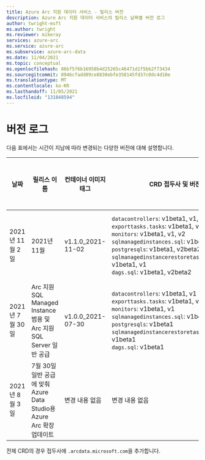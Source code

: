 ```yaml
---
title: Azure Arc 지원 데이터 서비스 - 릴리스 버전
description: Azure Arc 지원 데이터 서비스의 릴리스 날짜별 버전 로그
author: twright-msft
ms.author: twright
ms.reviewer: mikeray
services: azure-arc
ms.service: azure-arc
ms.subservice: azure-arc-data
ms.date: 11/04/2021
ms.topic: conceptual
ms.openlocfilehash: 86bf5f6b16958b4d25265c46471d1f5bb2f73434
ms.sourcegitcommit: 8946cfadd89ce8830ebfe358145fd37c0dc4d10e
ms.translationtype: MT
ms.contentlocale: ko-KR
ms.lasthandoff: 11/05/2021
ms.locfileid: "131848594"
---
```

# <a name="version-log"></a>버전 로그

다음 표에서는 시간이 지남에 따라 변경되는 다양한 버전에 대해 설명합니다.

|날짜|릴리스 이름|컨테이너 이미지 태그|CRD 접두사 및 버전|ARM API 버전|`arcdata` Azure CLI 확장 버전|Arc 지원 Kubernetes Helm 차트 확장 버전|Azure Data Studio용 Arc Data 확장|
|---|---|---|---|---|---|---|---|
|2021년 11월 2일|2021년 11월|v1.1.0_2021-11-02|`datacontrollers`: v1beta1, v1, v2 <br/>`exporttasks.tasks`: v1beta1, v1, v2 <br/>`monitors`: v1beta1, v1, v2 <br/>`sqlmanagedinstances.sql`: v1beta1, v1, v2 <br/>`postgresqls`: v1beta1, v2beta2 <br/>`sqlmanagedinstancerestoretasks.tasks.sql`: v1beta1, v1 <br/>`dags.sql`: v1beta1, v2beta2 <br/>|2021-11-01 |1.1.0,(11월 3일),</br>1.1.1(Nov4)|1.0.17551005 - GA에서 업그레이드하는 경우 필수 <br/><br/> 1.1.17561007 - GA+1/Nov 릴리스 차트|0.9.7|
|2021년 7월 30일|Arc 지원 SQL Managed Instance 범용 및 Arc 지원 SQL Server 일반 공급|v1.0.0_2021-07-30|`datacontrollers`: v1beta1, v1 <br/>`exporttasks.tasks`: v1beta1, v1 <br/>`monitors`: v1beta1, v1 <br/>`sqlmanagedinstances.sql`: v1beta1, v1 <br/>`postgresqls`: v1beta1 <br/>`sqlmanagedinstancerestoretasks.tasks.sql`: v1beta1 <br/>`dags.sql`: v1beta1 <br/>|2021-08-01(안정)|1.0|1.0.16701001, 릴리스 학습: 안정|0.9.5|
|2021년 8월 3일|7월 30일 일반 공급에 맞춰 Azure Data Studio용 Azure Arc 확장 업데이트|변경 내용 없음|변경 내용 없음|변경 내용 없음|변경 내용 없음|변경 내용 없음|0.9.6|

전체 CRD의 경우 접두사에 `.arcdata.microsoft.com`을 추가합니다. 
